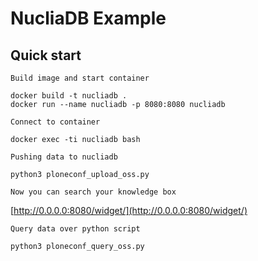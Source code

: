 # NucliaDB Example

## Quick start

`Build image and start container`

```
docker build -t nucliadb .
docker run --name nucliadb -p 8080:8080 nucliadb
```

`Connect to container`

```
docker exec -ti nucliadb bash
```

`Pushing data to nucliadb`

```
python3 ploneconf_upload_oss.py
```

`Now you can search your knowledge box`

[http://0.0.0.0:8080/widget/](http://0.0.0.0:8080/widget/)

`Query data over python script`

```
python3 ploneconf_query_oss.py
```
